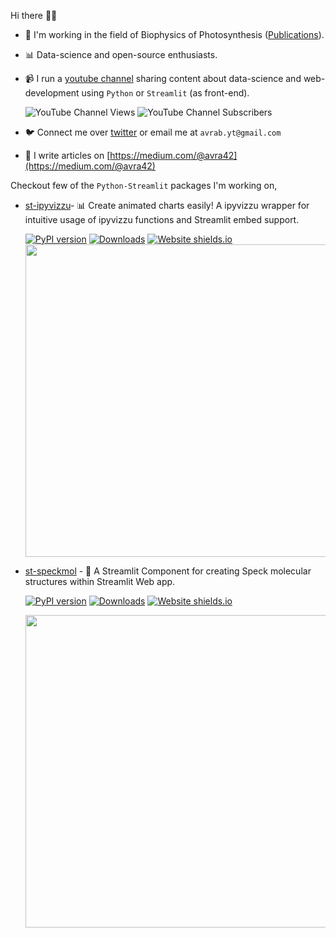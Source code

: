 Hi there 👋🏽

- 🔬 I'm working in the field of Biophysics of Photosynthesis ([Publications](https://scholar.google.com/citations?hl=en&user=bTzfXH0AAAAJ&view_op=list_works&sortby=pubdate)).
- 📊 Data-science and open-source enthusiasts.
- 📹 I run a [youtube channel](https://www.youtube.com/c/avra_b) sharing content about data-science and web-development using `Python` or `Streamlit` (as front-end).

  ![YouTube Channel Views](https://img.shields.io/youtube/channel/views/UCDMP6ATYKNXMvn2ok1gfM7Q?style=plastic)
  ![YouTube Channel Subscribers](https://img.shields.io/youtube/channel/subscribers/UCDMP6ATYKNXMvn2ok1gfM7Q?style=plastic)

- 🐦 Connect me over [twitter](https://twitter.com/avra_b) or email me at `avrab.yt@gmail.com`
- 📝 I write articles on [https://medium.com/@avra42](https://medium.com/@avra42)


Checkout few of the `Python-Streamlit` packages I'm working on,

- [st-ipyvizzu](https://github.com/avrabyt/Streamlit-ipyvizzu)- 📊 Create animated charts easily! A ipyvizzu wrapper for intuitive usage of ipyvizzu functions and Streamlit embed support. 

  [![PyPI version](https://badge.fury.io/py/st-vizzu.svg)](https://badge.fury.io/py/st-vizzu)
  [![Downloads](https://static.pepy.tech/personalized-badge/st-vizzu?period=month&units=international_system&left_color=black&right_color=green&left_text=Downloads)](https://pepy.tech/project/st-vizzu)
  [![Website shields.io](https://img.shields.io/website-up-down-green-red/http/shields.io.svg)](https://hellostvizzu.streamlitapp.com/)
  <img src="https://github.com/avrabyt/Streamlit-ipyvizzu/blob/main/Resources/animation.gif" width="900" height="500"/>

  
- [st-speckmol](https://hellostspeckmol.streamlitapp.com) - 🧬 A Streamlit Component for creating Speck molecular structures within Streamlit Web app.

  [![PyPI version](https://badge.fury.io/py/st-speckmol.svg)](https://pypi.org/project/st-speckmol/)
  [![Downloads](https://pepy.tech/badge/st-speckmol)](https://pepy.tech/project/st-speckmol)
  [![Website shields.io](https://img.shields.io/website-up-down-green-red/http/shields.io.svg)](https://hellostspeckmol.streamlitapp.com)

  <img src="https://github.com/avrabyt/Specklit/blob/main/Resources/SpeckLit_demo.gif" width="900" height="500"/>
  

